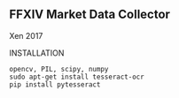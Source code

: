 FFXIV Market Data Collector
------------------------

Xen 2017

INSTALLATION

```
opencv, PIL, scipy, numpy
sudo apt-get install tesseract-ocr
pip install pytesseract
```

